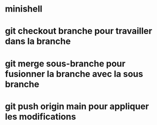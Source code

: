# minishell
# git checkout branche pour travailler dans la branche
# git merge sous-branche pour fusionner la branche avec la sous branche
# git push origin main pour appliquer les modifications